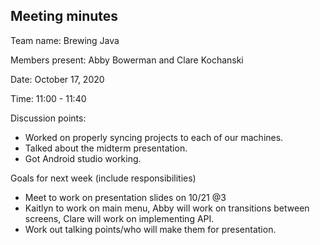 
## Meeting minutes

Team name: Brewing Java 

Members present: Abby Bowerman and Clare Kochanski

Date: October 17, 2020 

Time: 11:00 - 11:40

Discussion points: 

* Worked on properly syncing projects to each of our machines.
* Talked about the midterm presentation.
* Got Android studio working.

Goals for next week (include responsibilities)

* Meet to work on presentation slides on 10/21 @3 
* Kaitlyn to  work  on main menu, Abby will work on transitions between screens, Clare will work on implementing API.
* Work out talking points/who will make them for presentation.


